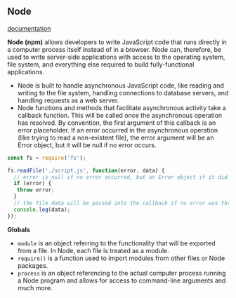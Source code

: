 Node 
----
[documentation](https://nodejs.org/dist/latest/docs/api/)

__Node (npm)__  allows developers to write JavaScript code that runs directly in a computer process itself instead of in a browser. Node can, therefore, be used to write server-side applications with access to the operating system, file system, and everything else required to build fully-functional applications. 

- Node is built to handle asynchronous JavaScript code, like reading and writing to the file system, handling connections to database servers, and handling requests as a web server.
- Node functions and methods that facilitate asynchronous activity take a callback function. This will be called once the asynchronous operation has resolved. By convention, the first argument of this callback is an error placeholder. If an error occurred in the asynchronous operation (like trying to read a non-existent file), the error argument will be an Error object, but it will be null if no error occurs. 

```javascript
const fs = require('fs');

fs.readFile('./script.js', function(error, data) {
  // error is null if no error occurred, but an Error object if it did
  if (error) {
   throw error;
  }
  // the file data will be passed into the callback if no error was thrown
  console.log(data);
});
```


__Globals__



- `module` is an object referring to the functionality that will be exported from a file. In Node, each file is treated as a module.
- `require()` is a function used to import modules from other files or Node packages.
- `process` is an object referencing to the actual computer process running a Node program and allows for access to command-line arguments and much more.